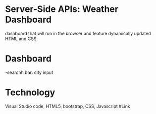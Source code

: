 # Server-Side APIs: Weather Dashboard
 dashboard that will run in the browser and feature dynamically updated HTML and CSS.
# Dashboard
-searchh bar: city input
# Technology
Visual Studio code, HTML5, bootstrap, CSS, Javascript
#Link
